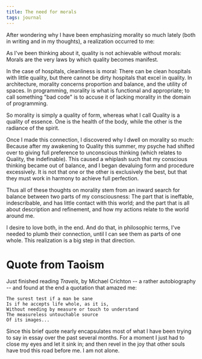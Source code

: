 ```yaml
---
title: The need for morals
tags: journal
---
```


After wondering why I have been emphasizing morality so much lately
(both in writing and in my thoughts), a realization occurred to me:

As I've been thinking about it, quality is not achievable without
morals: Morals are the very laws by which quality becomes manifest.

In the case of hospitals, cleanliness is moral: There can be clean
hospitals with little quality, but there cannot be dirty hospitals that
excel in quality.  In architecture, morality concerns proportion and
balance, and the utility of spaces.  In programming, morality is what is
functional and appropriate; to call something "bad code" is to accuse it
of lacking morality in the domain of programming.

So morality is simply a quality of form, whereas what I call Quality is
a quality of essence.  One is the health of the body, while the other is
the radiance of the spirit.

Once I made this connection, I discovered why I dwell on morality so
much: Because after my awakening to Quality this summer, my psyche had
shifted over to giving full preference to unconscious thinking (which
relates to Quality, the indefinable).  This caused a whiplash such that
my conscious thinking became out of balance, and I began devaluing form
and procedure excessively.  It is not that one or the other is
exclusively the best, but that they must work in harmony to achieve full
perfection.

Thus all of these thoughts on morality stem from an inward search for
balance between two parts of my consciousness: The part that is
ineffable, indescribable, and has little contact with this world; and
the part that is all about description and refinement, and how my
actions relate to the world around me.

I desire to love both, in the end.  And do that, in philosophic terms,
I've needed to plumb their connection, until I can see them as parts of
one whole.  This realization is a big step in that direction.

# Quote from Taoism

Just finished reading *Travels*, by Michael Crichton -- a rather
autobiography -- and found at the end a quotation that amazed me:

    The surest test if a man be sane
    Is if he accepts life whole, as it is,
    Without needing by measure or touch to understand
    The measureless untouchable source
    Of its images...

Since this brief quote nearly encapsulates most of what I have been
trying to say in essay over the past several months.  For a moment I
just had to close my eyes and let it sink in; and then revel in the joy
that other souls have trod this road before me.  I am not alone.


